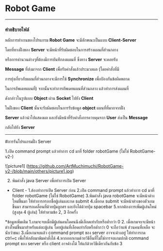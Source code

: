# Robot Game

---

### คำอธิบายไฟล์

หลักการทำงานของโปรแกรม **Robot Game** จะมีลักษณะเป็นแบบ **Client-Server**

โดยที่ทางฝั่งของ **Server** จะมีหน้าที่รับผิดชอบในการสร้างแผนที่ส่วนกลาง

หรือการคำนวนต่างๆที่ต้องมีการบันทึกลงแผนที่ ซึ่งทาง **Server** จะคอยรับ

**Message** ที่ส่งมาจาก **Client** เพื่อรับคำสั่งแล้วประมวลผล (โดยคำสั่งที่มี

การยุ่งเกี่ยวกับแผนที่ส่วนกลางจะมีการใช้ **Synchronize** เพื่อป้องกันข้อผิดพลาด

ในการอัพเดทแผนที่) จากนั้นจะทำการอัพเดทแผนที่ส่วนกลาง แล้วทำการส่งแผนที่

ดังกล่าวในรูปแบบ **Object** ผ่าน **Socket** ไปยัง **Client** 


ในฝั่งของ **Client** นั้นจะรับผิดชอบในการรับข้อมูล **object** แผนที่ที่มากจากฝั่ง

**Server** แล้วนำไปแสดงผล และยังมีหน้าที่รับคำสั่งการควบคุมจาก **User** ส่งเป็น **Message**

กลับไปยัง **Server**

---

#การรันโปรแกรมฝั่ง Server

1.เปิด command prompt แล้วทำการ cd มาที่ folder robotGame (ไม่ใช่ RobotGame-v2-)

![picture1] (https://github.com/ArtMuchimuchi/RobotGame-v2-/blob/main/others/picture1.jpg)

2. พิมคำสั่ง java Server เพื่อทำการเปิด Server


- Client -
1.ต้องทำการเปิด Server ก่อน
2.เปิด command prompt แล้วทำการ cd มาที่ folder robotGame
(ไม่ใช่ RobotGame)
3.พิมคำสั่ง java robotGame จะมีหน้าต่างใหม่ขึ้นมา ให้ทำการกรอกชื่อผู้เล่นและกด submit
4.เมื่อกด submit จะมีหน้าต่างของตัวเกมขึ้นมา สามารถเคลื่อนที่ด้วยปุ่มลูกศร และยิงได้ด้วยปุ่ม spacebar
5.หากต้องการเพิ่มผู้เล่นใหม่ (สูงสุด 4 ผู้เล่น) ให้ทำตามข้อ 2, 3 อีกครั้ง

*ข้อมูลเพิ่มเติม
1.เกมจะจบเมื่อมีผู้เล่นคนใดคนนึงมีเลือดเท่ากับหรือต่ำกว่า 0 
2. เมื่อเกมจบจะมีหน้าต่างใหม่ขึ้นมาสำหรับแต่ละผู้เล่น โดยผู้เล่นที่เลือดเท่ากับหรือต่ำกว่า 0 จะถือว่าแพ้ ส่วนคนที่เหลือ
จะนับว่าชนะ
3.เมื่อเกมจบแล้ว command prompt ของ server อาจจะค้างอยู่ ให้ทำการกด ctrl+c 
เพื่อให้กลับมาพิมคำสั่งได้
4.หากออกเกมด้วยวิธีอื่นที่ไม่ใช่การจบเกมปกติ command prompt ของ server หรือ client อาจค้างได้ 
ให้แก้ด้วยวิธีเดียวกันกับข้อ 3

